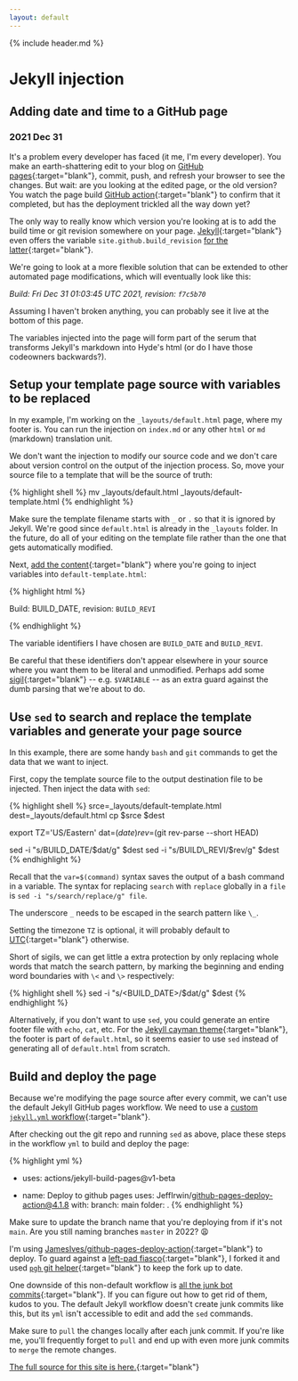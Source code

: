 ```yaml
---
layout: default
---
```


{% include header.md %}

<!-- # Injecting date and time into a GitHub page with Jekyll -->

# Jekyll injection

## Adding date and time to a GitHub page

### 2021 Dec 31

It's a problem every developer has faced (it me, I'm every developer).  You make an earth-shattering edit to your blog on [GitHub pages](https://pages.github.com/){:target="blank"}, commit, push, and refresh your browser to see the changes.  But wait: are you looking at the edited page, or the old version?  You watch the page build [GitHub action](https://github.com/features/actions){:target="blank"} to confirm that it completed, but has the deployment trickled all the way down yet?

The only way to really know which version you're looking at is to add the build time or git revision somewhere on your page.  [Jekyll](https://jekyllrb.com/){:target="blank"} even offers the variable `site.github.build_revision` [for the latter](https://github.com/jekyll/github-metadata/blob/master/docs/configuration.md){:target="blank"}.

We're going to look at a more flexible solution that can be extended to other automated page modifications, which will eventually look like this:

_Build: Fri Dec 31 01:03:45 UTC 2021, revision: `f7c5b70`_

Assuming I haven't broken anything, you can probably see it live at the bottom of this page.

The variables injected into the page will form part of the serum that transforms Jekyll's markdown into Hyde's html (or do I have those codeowners backwards?).

## Setup your template page source with variables to be replaced

In my example, I'm working on the `_layouts/default.html` page, where my footer is.  You can run the injection on `index.md` or any other `html` or `md` (markdown) translation unit.

We don't want the injection to modify our source code and we don't care about version control on the output of the injection process.  So, move your source file to a template that will be the source of truth:

{% highlight shell %}
mv _layouts/default.html _layouts/default-template.html
{% endhighlight %}

Make sure the template filename starts with `_` or `.` so that it is ignored by Jekyll.  We're good since `default.html` is already in the `_layouts` folder.  In the future, do all of your editing on the template file rather than the one that gets automatically modified.

Next, [add the content](https://github.com/JeffIrwin/JeffIrwin.github.io/blob/89f0290/_layouts/default-template.html#L94){:target="blank"} where you're going to inject variables into `default-template.html`:

{% highlight html %}
<p>Build: BUILD_DATE, revision: <code>BUILD_REVI</code></p>
{% endhighlight %}

The variable identifiers I have chosen are `BUILD_DATE` and `BUILD_REVI`.

Be careful that these identifiers don't appear elsewhere in your source where you want them to be literal and unmodified.  Perhaps add some [sigil](https://en.wikipedia.org/wiki/Sigil_(computer_programming)){:target="blank"} -- e.g. `$VARIABLE` -- as an extra guard against the dumb parsing that we're about to do.

## Use `sed` to search and replace the template variables and generate your page source

In this example, there are some handy `bash` and `git` commands to get the data that we want to inject.

First, copy the template source file to the output destination file to be injected.  Then inject the data with `sed`:

{% highlight shell %}
srce=_layouts/default-template.html
dest=_layouts/default.html
cp $srce $dest

export TZ='US/Eastern'
dat=$(date)
rev=$(git rev-parse --short HEAD)

sed -i "s/BUILD\_DATE/$dat/g" $dest
sed -i "s/BUILD\_REVI/$rev/g" $dest
{% endhighlight %}

Recall that the `var=$(command)` syntax saves the output of a bash command in a variable.  The syntax for replacing `search` with `replace` globally in a `file` is `sed -i "s/search/replace/g" file`.

The underscore `_` needs to be escaped in the search pattern like `\_`.

Setting the timezone `TZ` is optional, it will probably default to [UTC](https://en.wikipedia.org/wiki/Coordinated_Universal_Time){:target="blank"} otherwise.

Short of sigils, we can get little a extra protection by only replacing whole words that match the search pattern, by marking the beginning and ending word boundaries with `\<` and `\>` respectively:

{% highlight shell %}
sed -i "s/\<BUILD\_DATE\>/$dat/g" $dest
{% endhighlight %}

Alternatively, if you don't want to use `sed`, you could generate an entire footer file with `echo`, `cat`, etc.  For the [Jekyll cayman theme](https://github.com/pages-themes/cayman){:target="blank"}, the footer is part of `default.html`, so it seems easier to use `sed` instead of generating all of `default.html` from scratch.

## Build and deploy the page

Because we're modifying the page source after every commit, we can't use the default Jekyll GitHub pages workflow.  We need to use a [custom `jekyll.yml` workflow](https://github.com/JeffIrwin/JeffIrwin.github.io/blob/89f0290/.github/workflows/jekyll.yml){:target="blank"}.

After checking out the git repo and running `sed` as above, place these steps in the workflow `yml` to build and deploy the page:

{% highlight yml %}
- uses: actions/jekyll-build-pages@v1-beta

- name: Deploy to github pages
  uses: JeffIrwin/github-pages-deploy-action@4.1.8
  with:
    branch: main
    folder: .
{% endhighlight %}

Make sure to update the branch name that you're deploying from if it's not `main`.  Are you still naming branches `master` in 2022?  😩

I'm using [JamesIves/github-pages-deploy-action](https://github.com/marketplace/actions/deploy-to-github-pages){:target="blank"} to deploy.  To guard against a [left-pad fiasco](https://qz.com/646467/how-one-programmer-broke-the-internet-by-deleting-a-tiny-piece-of-code/){:target="blank"}, I forked it and used [`pgh` git helper](https://github.com/JeffIrwin/pgh){:target="blank"} to keep the fork up to date.

One downside of this non-default workflow is [all the junk bot commits](https://github.com/JeffIrwin/JeffIrwin.github.io/commit/37ff434518929afd3a0fef486d16eab1b3eab1c7){:target="blank"}.  If you can figure out how to get rid of them, kudos to you.  The default Jekyll workflow doesn't create junk commits like this, but its `yml` isn't accessible to edit and add the `sed` commands.

Make sure to `pull` the changes locally after each junk commit.  If you're like me, you'll frequently forget to `pull` and end up with even more junk commits to `merge` the remote changes.

[The full source for this site is here.](https://github.com/JeffIrwin/JeffIrwin.github.io/tree/89f0290){:target="blank"}

